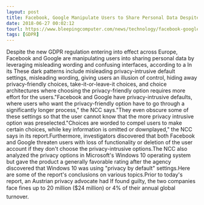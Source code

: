 ```yaml
---
layout: post
title: Facebook, Google Manipulate Users to Share Personal Data Despite GDPR
date: 2018-06-27 00:02:12
tourl: https://www.bleepingcomputer.com/news/technology/facebook-google-manipulate-users-to-share-personal-data-despite-gdpr/
tags: [GDPR]
---
```

Despite the new GDPR regulation entering into effect across Europe, Facebook and Google are manipulating users into sharing personal data by leveraging misleading wording and confusing interfaces, according to a In its These dark patterns include misleading privacy-intrusive default settings, misleading wording, giving users an illusion of control, hiding away privacy-friendly choices, take-it-or-leave-it choices, and choice architectures where choosing the privacy-friendly option requires more effort for the users."Facebook and Google have privacy-intrusive defaults, where users who want the privacy-friendly option have to go through a significantly longer process," the NCC says."They even obscure some of these settings so that the user cannot know that the more privacy intrusive option was preselected."Choices are worded to compel users to make certain choices, while key information is omitted or downplayed," the NCC says in its report.Furthermore, investigators discovered that both Facebook and Google threaten users with loss of functionality or deletion of the user account if they don't choose the privacy-intrusive options.The NCC also analyzed the privacy options in Microsoft's Windows 10 operating system but gave the product a generally favorable rating after the agency discovered that Windows 10 was using "privacy by default" settings.Here are some of the report's conclusions on various topics.Prior to today's report, an Austrian privacy advocate had If found guilty, the two companies face fines up to 20 million ($24 million) or 4% of their annual global turnover.